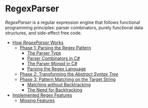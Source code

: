 RegexParser
============

_RegexParser_ is a regular expression engine that follows functional programming principles: parser combinators, purely functional data structures, and side-effect free code.


<toc>

- [How _RegexParser_ Works](/Doc/HowRegexParserWorks.md#how-regexparser-works)
    - [Phase 1: Parsing the Regex Pattern](/Doc/HowRegexParserWorks.md#phase-1-parsing-the-regex-pattern)
        - [The Parser Type](/Doc/HowRegexParserWorks.md#the-parser-type)
        - [Parser Combinators in C#](/Doc/HowRegexParserWorks.md#parser-combinators-in-c)
        - [The Parser _Monad_ in C#](/Doc/HowRegexParserWorks.md#the-parser-monad-in-c)
        - [Parsing the Regex Language](/Doc/HowRegexParserWorks.md#parsing-the-regex-language)
    - [Phase 2: Transforming the _Abstract Syntax Tree_](/Doc/HowRegexParserWorks.md#phase-2-transforming-the-abstract-syntax-tree)
    - [Phase 3: Pattern Matching on the Target String](/Doc/HowRegexParserWorks.md#phase-3-pattern-matching-on-the-target-string)
        - [Matching without Backtracking](/Doc/HowRegexParserWorks.md#matching-without-backtracking)
        - [The Need for Backtracking](/Doc/HowRegexParserWorks.md#the-need-for-backtracking)
- [Implemented Regex Features](/Doc/ImplementedRegexFeatures.md#implemented-regex-features)
    - [Missing Features](/Doc/ImplementedRegexFeatures.md#missing-features)

</toc>
